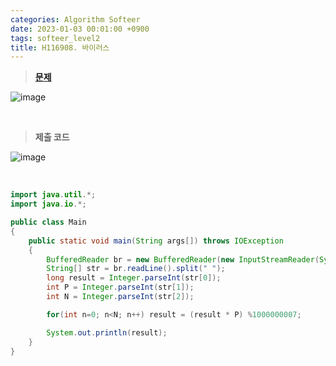 ```yaml
---
categories: Algorithm Softeer
date: 2023-01-03 00:01:00 +0900
tags: softeer_level2
title: H116908. 바이러스
---
```


> **[문제](https://softeer.ai/practice/info.do?idx=1&eid=407&sw_prbl_sbms_sn=116908)**

![image](https://user-images.githubusercontent.com/80896077/211185499-f9ce062f-b598-4761-8488-95129d2f8248.png)

<br>

> **제출 코드**

![image](https://user-images.githubusercontent.com/80896077/211185508-49385ba0-3149-46d1-99e9-02e7f4cd49d2.png)

<br>

```java
import java.util.*;
import java.io.*;

public class Main
{
    public static void main(String args[]) throws IOException
    {
        BufferedReader br = new BufferedReader(new InputStreamReader(System.in));
        String[] str = br.readLine().split(" ");
        long result = Integer.parseInt(str[0]);
        int P = Integer.parseInt(str[1]);
        int N = Integer.parseInt(str[2]);

        for(int n=0; n<N; n++) result = (result * P) %1000000007;

        System.out.println(result);
    }
}
```
